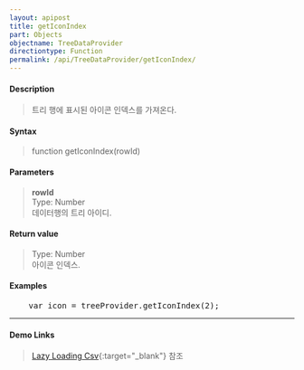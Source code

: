 ```yaml
---
layout: apipost
title: getIconIndex
part: Objects
objectname: TreeDataProvider
directiontype: Function
permalink: /api/TreeDataProvider/getIconIndex/
---
```



#### Description

> 트리 행에 표시된 아이콘 인덱스를 가져온다.  

#### Syntax

> function getIconIndex(rowId)  

#### Parameters

> **rowId**  
> Type: Number  
> 데이터행의 트리 아이디.  

#### Return value

> Type: Number  
> 아이콘 인덱스.  

#### Examples 

<pre class="prettyprint">
    var icon = treeProvider.getIconIndex(2);
</pre>

---

#### Demo Links

> [Lazy Loading Csv](http://demo.realgrid.net/Demo/TreeLazyLoading2){:target="_blank"} 참조   